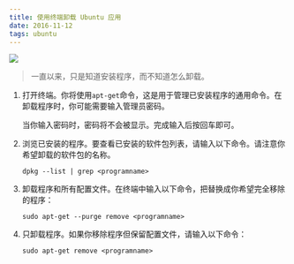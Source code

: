 ```yaml
---
title: 使用终端卸载 Ubuntu 应用
date: 2016-11-12
tags: ubuntu
---
```


![](http://upload-images.jianshu.io/upload_images/693141-22922c208e54a6ae.png?imageMogr2/auto-orient/strip%7CimageView2/2/w/1240)


> 一直以来，只是知道安装程序，而不知道怎么卸载。

<!--more-->

1. 打开终端。你将使用`apt-get`命令，这是用于管理已安装程序的通用命令。在卸载程序时，你可能需要输入管理员密码。

    当你输入密码时，密码将不会被显示。完成输入后按回车即可。
2. 浏览已安装的程序。要查看已安装的软件包列表，请输入以下命令。请注意你希望卸载的软件包的名称。

    ```
    dpkg --list | grep <programname>
    ```

3. 卸载程序和所有配置文件。在终端中输入以下命令，把<programname>替换成你希望完全移除的程序：
 
    ```
    sudo apt-get --purge remove <programname>
    ```
4. 只卸载程序。如果你移除程序但保留配置文件，请输入以下命令：

    ```
    sudo apt-get remove <programname>
    ```


